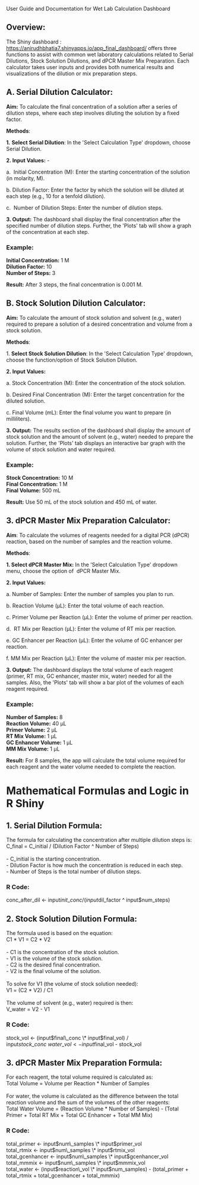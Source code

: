 User Guide and Documentation for Wet Lab Calculation Dashboard


## **Overview:**

The Shiny dashboard : <https://anirudhbhatia7.shinyapps.io/app_final_dashboard/> offers three functions to assist with common wet laboratory calculations related to Serial Dilutions, Stock Solution Dilutions, and dPCR Master Mix Preparation. Each calculator takes user inputs and provides both numerical results and visualizations of the dilution or mix preparation steps.


## **A. Serial Dilution Calculator:**

**Aim:** To calculate the final concentration of a solution after a series of dilution steps, where each step involves diluting the solution by a fixed factor.

**Methods**: 

**1.** **Select Serial Dilution**: In the 'Select Calculation Type' dropdown, choose Serial Dilution.

**2. Input Values:** -

a.  Initial Concentration (M): Enter the starting concentration of the solution (in molarity, M).

b. Dilution Factor: Enter the factor by which the solution will be diluted at each step (e.g., 10 for a tenfold dilution).

c.  Number of Dilution Steps: Enter the number of dilution steps.

**3. Output:** The dashboard shall display the final concentration after the specified number of dilution steps. Further, the 'Plots' tab will show a graph of the concentration at each step.


### **Example:**

**Initial Concentration:** 1 M\
**Dilution Factor:** 10\
**Number of Steps:** 3

**Result:** After 3 steps, the final concentration is 0.001 M.


## **B. Stock Solution Dilution Calculator:**

**Aim:** To calculate the amount of stock solution and solvent (e.g., water) required to prepare a solution of a desired concentration and volume from a stock solution.

**Methods**:

1\. **Select Stock Solution Dilution**: In the 'Select Calculation Type' dropdown, choose the function/option of Stock Solution Dilution.

**2. Input Values:**

a. Stock Concentration (M): Enter the concentration of the stock solution.

b. Desired Final Concentration (M): Enter the target concentration for the diluted solution.

c. Final Volume (mL): Enter the final volume you want to prepare (in milliliters).

**3. Output:** The results section of the dashboard shall display the amount of stock solution and the amount of solvent (e.g., water) needed to prepare the solution. Further, the 'Plots' tab displays an interactive bar graph with the volume of stock solution and water required.


### **Example:**

**Stock Concentration:** 10 M\
**Final Concentration:** 1 M\
**Final Volume:** 500 mL

**Result:** Use 50 mL of the stock solution and 450 mL of water.


## **3. dPCR Master Mix Preparation Calculator:**

**Aim**: To calculate the volumes of reagents needed for a digital PCR (dPCR) reaction, based on the number of samples and the reaction volume.

**Methods**:

**1. Select dPCR Master Mix:** In the 'Select Calculation Type' dropdown menu, choose the option of  dPCR Master Mix.

**2. Input Values:**

a. Number of Samples: Enter the number of samples you plan to run.

b. Reaction Volume (µL): Enter the total volume of each reaction.

c. Primer Volume per Reaction (µL): Enter the volume of primer per reaction.

d.  RT Mix per Reaction (µL): Enter the volume of RT mix per reaction.

e. GC Enhancer per Reaction (µL): Enter the volume of GC enhancer per reaction.

f. MM Mix per Reaction (µL): Enter the volume of master mix per reaction.

**3. Output:** The dashboard displays the total volume of each reagent (primer, RT mix, GC enhancer, master mix, water) needed for all the samples. Also, the 'Plots' tab will show a bar plot of the volumes of each reagent required.


### **Example:**

**Number of Samples:** 8\
**Reaction Volume:** 40 µL\
**Primer Volume:** 2 µL\
**RT Mix Volume:** 1 µL\
**GC Enhancer Volume:** 1 µL\
**MM Mix Volume:** 1 µL

**Result:** For 8 samples, the app will calculate the total volume required for each reagent and the water volume needed to complete the reaction.


# **Mathematical Formulas and Logic in R Shiny**

## **1. Serial Dilution Formula:**

The formula for calculating the concentration after multiple dilution steps is:\
C\_final = C\_initial / (Dilution Factor ^ Number of Steps)\
\
\- C\_initial is the starting concentration.\
\- Dilution Factor is how much the concentration is reduced in each step.\
\- Number of Steps is the total number of dilution steps.


### **R Code:**

conc\_after\_dil <- input$init\_conc / (input$dil\_factor ^ input$num\_steps)


## **2. Stock Solution Dilution Formula:**

The formula used is based on the equation:\
C1 \* V1 = C2 \* V2\
\
\- C1 is the concentration of the stock solution.\
\- V1 is the volume of the stock solution.\
\- C2 is the desired final concentration.\
\- V2 is the final volume of the solution.\
\
To solve for V1 (the volume of stock solution needed):\
V1 = (C2 \* V2) / C1\
\
The volume of solvent (e.g., water) required is then:\
V\_water = V2 - V1


### **R Code:**

stock\_vol <- (input$final\_conc \* input$final\_vol) / input$stock\_conc\
water\_vol <- input$final\_vol - stock\_vol


## **3. dPCR Master Mix Preparation Formula:**

For each reagent, the total volume required is calculated as:\
Total Volume = Volume per Reaction \* Number of Samples\
\
For water, the volume is calculated as the difference between the total reaction volume and the sum of the volumes of the other reagents:\
Total Water Volume = (Reaction Volume \* Number of Samples) - (Total Primer + Total RT Mix + Total GC Enhancer + Total MM Mix)


### **R Code:**

total\_primer <- input$num\_samples \* input$primer\_vol\
total\_rtmix <- input$num\_samples \* input$rtmix\_vol\
total\_gcenhancer <- input$num\_samples \* input$gcenhancer\_vol\
total\_mmmix <- input$num\_samples \* input$mmmix\_vol\
total\_water <- (input$reaction\_vol \* input$num\_samples) - (total\_primer + total\_rtmix + total\_gcenhancer + total\_mmmix)
